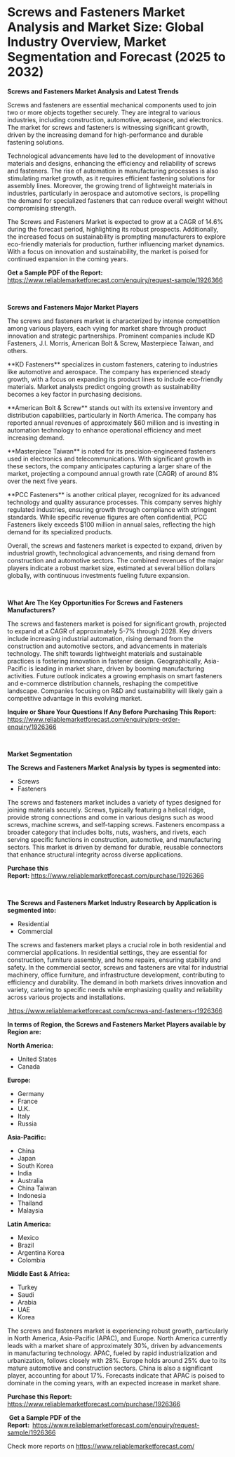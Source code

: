 <p><h1>Screws and Fasteners Market Analysis and Market Size: Global Industry Overview, Market Segmentation and Forecast (2025 to 2032)</h1></p><p><strong>Screws and Fasteners Market Analysis and Latest Trends</strong></p>
<p><p>Screws and fasteners are essential mechanical components used to join two or more objects together securely. They are integral to various industries, including construction, automotive, aerospace, and electronics. The market for screws and fasteners is witnessing significant growth, driven by the increasing demand for high-performance and durable fastening solutions. </p><p>Technological advancements have led to the development of innovative materials and designs, enhancing the efficiency and reliability of screws and fasteners. The rise of automation in manufacturing processes is also stimulating market growth, as it requires efficient fastening solutions for assembly lines. Moreover, the growing trend of lightweight materials in industries, particularly in aerospace and automotive sectors, is propelling the demand for specialized fasteners that can reduce overall weight without compromising strength. </p><p>The Screws and Fasteners Market is expected to grow at a CAGR of 14.6% during the forecast period, highlighting its robust prospects. Additionally, the increased focus on sustainability is prompting manufacturers to explore eco-friendly materials for production, further influencing market dynamics. With a focus on innovation and sustainability, the market is poised for continued expansion in the coming years.</p></p>
<p><strong>Get a Sample PDF of the Report:&nbsp;</strong> <a href="https://www.reliablemarketforecast.com/enquiry/request-sample/1926366?utm_campaign=3194&utm_medium=2&utm_source=Github&utm_content=ia&utm_term=28032025&utm_id=screws-and-fasteners">https://www.reliablemarketforecast.com/enquiry/request-sample/1926366</a></p>
<p>&nbsp;</p>
<p><strong>Screws and Fasteners Major Market Players</strong></p>
<p><p>The screws and fasteners market is characterized by intense competition among various players, each vying for market share through product innovation and strategic partnerships. Prominent companies include KD Fasteners, J.I. Morris, American Bolt & Screw, Masterpiece Taiwan, and others.</p><p>**KD Fasteners** specializes in custom fasteners, catering to industries like automotive and aerospace. The company has experienced steady growth, with a focus on expanding its product lines to include eco-friendly materials. Market analysts predict ongoing growth as sustainability becomes a key factor in purchasing decisions.</p><p>**American Bolt & Screw** stands out with its extensive inventory and distribution capabilities, particularly in North America. The company has reported annual revenues of approximately $60 million and is investing in automation technology to enhance operational efficiency and meet increasing demand.</p><p>**Masterpiece Taiwan** is noted for its precision-engineered fasteners used in electronics and telecommunications. With significant growth in these sectors, the company anticipates capturing a larger share of the market, projecting a compound annual growth rate (CAGR) of around 8% over the next five years.</p><p>**PCC Fasteners** is another critical player, recognized for its advanced technology and quality assurance processes. This company serves highly regulated industries, ensuring growth through compliance with stringent standards. While specific revenue figures are often confidential, PCC Fasteners likely exceeds $100 million in annual sales, reflecting the high demand for its specialized products.</p><p>Overall, the screws and fasteners market is expected to expand, driven by industrial growth, technological advancements, and rising demand from construction and automotive sectors. The combined revenues of the major players indicate a robust market size, estimated at several billion dollars globally, with continuous investments fueling future expansion.</p></p>
<p>&nbsp;</p>
<p><strong>What Are The Key Opportunities For Screws and Fasteners Manufacturers?</strong></p>
<p><p>The screws and fasteners market is poised for significant growth, projected to expand at a CAGR of approximately 5-7% through 2028. Key drivers include increasing industrial automation, rising demand from the construction and automotive sectors, and advancements in materials technology. The shift towards lightweight materials and sustainable practices is fostering innovation in fastener design. Geographically, Asia-Pacific is leading in market share, driven by booming manufacturing activities. Future outlook indicates a growing emphasis on smart fasteners and e-commerce distribution channels, reshaping the competitive landscape. Companies focusing on R&D and sustainability will likely gain a competitive advantage in this evolving market.</p></p>
<p><strong>Inquire or Share Your Questions If Any Before Purchasing This Report:</strong> <a href="https://www.reliablemarketforecast.com/enquiry/pre-order-enquiry/1926366?utm_campaign=3194&utm_medium=2&utm_source=Github&utm_content=ia&utm_term=28032025&utm_id=screws-and-fasteners">https://www.reliablemarketforecast.com/enquiry/pre-order-enquiry/1926366</a></p>
<p>&nbsp;</p>
<p><strong>Market Segmentation</strong></p>
<p><strong>The Screws and Fasteners Market Analysis by types is segmented into:</strong></p>
<p><ul><li>Screws</li><li>Fasteners</li></ul></p>
<p><p>The screws and fasteners market includes a variety of types designed for joining materials securely. Screws, typically featuring a helical ridge, provide strong connections and come in various designs such as wood screws, machine screws, and self-tapping screws. Fasteners encompass a broader category that includes bolts, nuts, washers, and rivets, each serving specific functions in construction, automotive, and manufacturing sectors. This market is driven by demand for durable, reusable connectors that enhance structural integrity across diverse applications.</p></p>
<p><strong>Purchase this Report:&nbsp;</strong><a href="https://www.reliablemarketforecast.com/purchase/1926366?utm_campaign=3194&utm_medium=2&utm_source=Github&utm_content=ia&utm_term=28032025&utm_id=screws-and-fasteners">https://www.reliablemarketforecast.com/purchase/1926366</a></p>
<p>&nbsp;</p>
<p><strong>The Screws and Fasteners Market Industry Research by Application is segmented into:</strong></p>
<p><ul><li>Residential</li><li>Commercial</li></ul></p>
<p><p>The screws and fasteners market plays a crucial role in both residential and commercial applications. In residential settings, they are essential for construction, furniture assembly, and home repairs, ensuring stability and safety. In the commercial sector, screws and fasteners are vital for industrial machinery, office furniture, and infrastructure development, contributing to efficiency and durability. The demand in both markets drives innovation and variety, catering to specific needs while emphasizing quality and reliability across various projects and installations.</p></p>
<p><a href="https://www.reliablemarketforecast.com/screws-and-fasteners-r1926366?utm_campaign=3194&utm_medium=2&utm_source=Github&utm_content=ia&utm_term=28032025&utm_id=screws-and-fasteners">&nbsp;https://www.reliablemarketforecast.com/screws-and-fasteners-r1926366</a></p>
<p><strong>In terms of Region, the Screws and Fasteners Market Players available by Region are:</strong></p>
<p>
    <p> <strong> North America: </strong>
        <ul>
            <li>United States</li>
            <li>Canada</li>
        </ul>
        </p> 
    <p> <strong> Europe: </strong>
        <ul>
            <li>Germany</li>
            <li>France</li>
            <li>U.K.</li>
            <li>Italy</li>
            <li>Russia</li>
        </ul>
        </p> 
    <p> <strong> Asia-Pacific: </strong>
        <ul>
            <li>China</li>
            <li>Japan</li>
            <li>South Korea</li>
            <li>India</li>
            <li>Australia</li>
            <li>China Taiwan</li>
            <li>Indonesia</li>
            <li>Thailand</li>
            <li>Malaysia</li>
        </ul>
        </p> 
    <p> <strong> Latin America: </strong>
        <ul>
            <li>Mexico</li>
            <li>Brazil</li>
            <li>Argentina Korea</li>
            <li>Colombia</li>
        </ul>
        </p> 
    <p> <strong> Middle East & Africa: </strong>
        <ul>
            <li>Turkey</li>
            <li>Saudi</li>
            <li>Arabia</li>
            <li>UAE</li>
            <li>Korea</li>
        </ul>
    </p>
    </p>
<p><p>The screws and fasteners market is experiencing robust growth, particularly in North America, Asia-Pacific (APAC), and Europe. North America currently leads with a market share of approximately 30%, driven by advancements in manufacturing technology. APAC, fueled by rapid industrialization and urbanization, follows closely with 28%. Europe holds around 25% due to its mature automotive and construction sectors. China is also a significant player, accounting for about 17%. Forecasts indicate that APAC is poised to dominate in the coming years, with an expected increase in market share.</p></p>
<p><strong>Purchase this Report: </strong><a href="https://www.reliablemarketforecast.com/purchase/1926366?utm_campaign=3194&utm_medium=2&utm_source=Github&utm_content=ia&utm_term=28032025&utm_id=screws-and-fasteners">https://www.reliablemarketforecast.com/purchase/1926366</a></p>
<p>&nbsp;<strong>Get a Sample PDF of the Report:&nbsp;&nbsp;</strong><a href="https://www.reliablemarketforecast.com/enquiry/request-sample/1926366?utm_campaign=3194&utm_medium=2&utm_source=Github&utm_content=ia&utm_term=28032025&utm_id=screws-and-fasteners">https://www.reliablemarketforecast.com/enquiry/request-sample/1926366</a></p>
<p><strong></strong></p>
<p>Check more reports on <a href="https://www.reliablemarketforecast.com/?utm_campaign=3194&utm_medium=2&utm_source=Github&utm_content=ia&utm_term=28032025&utm_id=screws-and-fasteners">https://www.reliablemarketforecast.com/</a></p>